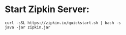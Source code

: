 # Start Zipkin Server:
```
curl -sSL https://zipkin.io/quickstart.sh | bash -s
java -jar zipkin.jar
```